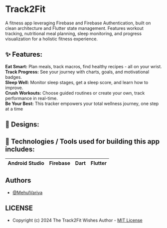 # Track2Fit
A fitness app leveraging Firebase and Firebase Authentication, built on clean architecture and Flutter state management. Features workout tracking, nutritional meal planning, sleep monitoring, and progress visualization for a holistic fitness experience.


## ✨ Features:

__Eat Smart:__ Plan meals, track macros, find healthy recipes - all on your wrist.<br>
__Track Progress:__ See your journey with charts, goals, and motivational badges.<br>
__Sleep Well:__ Monitor sleep stages, get a sleep score, and learn how to improve.<br>
__Crush Workouts:__ Choose guided routines or create your own, track performance in real-time.<br>
__Be Your Best:__ This tracker empowers your total wellness journey, one step at a time<br>

## 🤩 Designs:


## 📱 Technologies / Tools used for building this app includes:
| Android Studio | Firebase | Dart | Flutter
| --- | --- | --- | --- |
## Authors

- [@MehulVariya](https://github.com/MehulVariya)

## LICENSE
  
  - Copyright (c) 2024 The Track2Fit Wishes Author - [MIT License]
 
 [Fontawesome]: https://play.google.com/store/apps/details?id=com.ninesquaretech.valentineday
 [MIT License]: https://github.com/MehulVariya/Happy-Valentine-Day-Wishes/blob/main/LICENSE.txt
